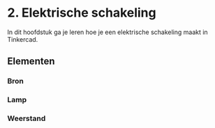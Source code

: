 # 2. Elektrische schakeling

In dit hoofdstuk ga je leren hoe je een elektrische schakeling maakt in Tinkercad.

## Elementen

### Bron
### Lamp
### Weerstand